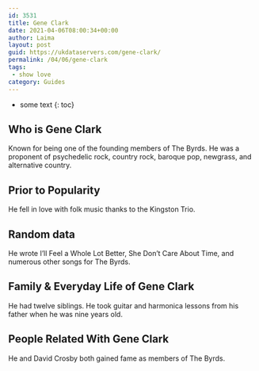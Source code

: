 ```yaml
---
id: 3531
title: Gene Clark
date: 2021-04-06T08:00:34+00:00
author: Laima
layout: post
guid: https://ukdataservers.com/gene-clark/
permalink: /04/06/gene-clark
tags:
 - show love
category: Guides
---
```


* some text
{: toc}


## Who is Gene Clark
                  
                  
                  
Known for being one of the founding members of The Byrds. He was a proponent of psychedelic rock, country rock, baroque pop, newgrass, and alternative country.
                  
              
            
              
            
                
                
                
## Prior to Popularity
                  
                  
                  
He fell in love with folk music thanks to the Kingston Trio.
                  
              
            
              
            
                
                
                
## Random data
                  
                  
                  
He wrote I&#8217;ll Feel a Whole Lot Better, She Don&#8217;t Care About Time, and numerous other songs for The Byrds.
                  
              
            
              
            
                
                
                
## Family & Everyday Life of Gene Clark
                  
                  
                  
He had twelve siblings. He took guitar and harmonica lessons from his father when he was nine years old.
                  
              
            
              
            
                
                
                
## People Related With Gene Clark
                  
                  
                  
He and David Crosby both gained fame as members of The Byrds.
                  
              
            
              
            
                
              
            
              
              
            
            
              
            
          
          
          